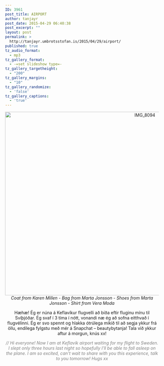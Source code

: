```yaml
---
ID: 3961
post_title: AIRPORT
author: tanjayr
post_date: 2015-04-29 06:40:38
post_excerpt: ""
layout: post
permalink: >
  http://tanjayr.umbrotsstofan.is/2015/04/29/airport/
published: true
tz_audio_format:
  - mp3
tz_gallery_format:
  - -=set slideshow type=-
tz_gallery_targetheight:
  - "200"
tz_gallery_margins:
  - "10"
tz_gallery_randomize:
  - 'false'
tz_gallery_captions:
  - 'true'
---
```

<p style="text-align: center;"><img class="aligncenter size-large wp-image-3962" src="http://www.tanjayr.com/wp-content/uploads/2015/04/IMG_8094-1024x683.jpg" alt="IMG_8094" width="900" height="600" /><span class="nwe"><em>Coat from Karen Millen - Bag from Marta Jonsson - Shoes from Marta Jonsson - Shirt from Vera Moda</em></span></p>
<p style="text-align: center;">Hæhæ! Ég er núna á Keflavíkur flugvelli að bíða eftir fluginu mínu til Svíþjóðar. Ég svaf í 3 tíma í nótt, vonandi næ ég að sofna eitthvað í flugvélinni. Ég er svo spennt og hlakka ótrúlega mikið til að segja ykkur frá öllu, endilega fylgstu með mér á <span class="nwe">Snapchat</span> – <span class="nwe">beautybytanja</span>! Tala við ykkur aftur á morgun, knús <span class="nwe">xx</span>!</p>
<p style="text-align: center;"><em><span style="color: #808080;">// Hi everyone! Now I am at Keflavik airport waiting for my flight to Sweden. I slept only three hours last night so hopefully I'll be able to fall asleep on the plane. I am so excited, can't wait to share with you this experience, talk to you tomorrow! Hugs xx</span></em></p>